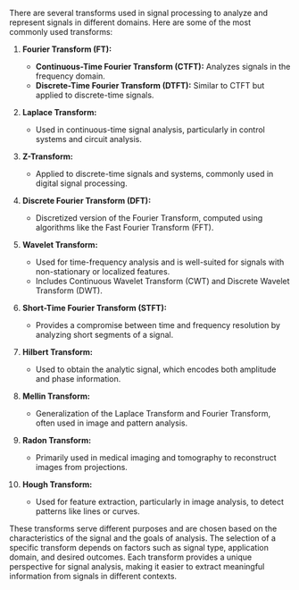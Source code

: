 There are several transforms used in signal processing to analyze and represent signals in different domains. Here are some of the most commonly used transforms:

1. **Fourier Transform (FT):**
   - **Continuous-Time Fourier Transform (CTFT):** Analyzes signals in the frequency domain.
   - **Discrete-Time Fourier Transform (DTFT):** Similar to CTFT but applied to discrete-time signals.

2. **Laplace Transform:**
   - Used in continuous-time signal analysis, particularly in control systems and circuit analysis.

3. **Z-Transform:**
   - Applied to discrete-time signals and systems, commonly used in digital signal processing.

4. **Discrete Fourier Transform (DFT):**
   - Discretized version of the Fourier Transform, computed using algorithms like the Fast Fourier Transform (FFT).

5. **Wavelet Transform:**
   - Used for time-frequency analysis and is well-suited for signals with non-stationary or localized features.
   - Includes Continuous Wavelet Transform (CWT) and Discrete Wavelet Transform (DWT).

6. **Short-Time Fourier Transform (STFT):**
   - Provides a compromise between time and frequency resolution by analyzing short segments of a signal.

7. **Hilbert Transform:**
   - Used to obtain the analytic signal, which encodes both amplitude and phase information.

8. **Mellin Transform:**
   - Generalization of the Laplace Transform and Fourier Transform, often used in image and pattern analysis.

9. **Radon Transform:**
   - Primarily used in medical imaging and tomography to reconstruct images from projections.

10. **Hough Transform:**
    - Used for feature extraction, particularly in image analysis, to detect patterns like lines or curves.

These transforms serve different purposes and are chosen based on the characteristics of the signal and the goals of analysis. The selection of a specific transform depends on factors such as signal type, application domain, and desired outcomes. Each transform provides a unique perspective for signal analysis, making it easier to extract meaningful information from signals in different contexts.
